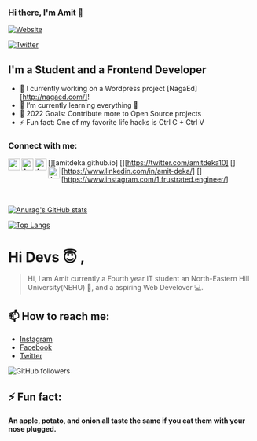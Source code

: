 ### Hi there, I'm Amit 👋

[![Website](https://img.shields.io/website?down_color=red&down_message=Down&label=amitdeka.github.io&style=for-the-badge&up_color=green&up_message=UP&url=https%3A%2F%2Famitdeka.github.io%2F)](https://amitdeka.github.io/)

[![Twitter](https://img.shields.io/twitter/follow/AmitDeka10?color=%231DA1F2&style=for-the-badge)](https://twitter.com/AmitDeka10)

## I'm a Student and a Frontend Developer

- 🔭 I currently working on a Wordpress project [NagaEd][http://nagaed.com/]!
- 🌱 I’m currently learning everything 🤣
- 🥅 2022 Goals: Contribute more to Open Source projects
- ⚡ Fun fact: One of my favorite life hacks is Ctrl C + Ctrl V

### Connect with me:

[<img align="left" alt="amitdeka.github.io" width="24px" src="https://cdn.jsdelivr.net/npm/simple-icons@5.22.0/icons/About.me.svg" />][amitdeka.github.io]
[<img align="left" alt="Amit Deka | Twitter" width="24px" src="https://unpkg.com/browse/simple-icons@5.22.0/icons/twitter.svg" />][https://twitter.com/amitdeka10]
[<img align="left" alt="Amit Deka | LinkedIn" width="24px" src="https://cdn.jsdelivr.net/npm/simple-icons@5.22.0/icons/LinkedIn.svg" />][https://www.linkedin.com/in/amit-deka/]
[<img align="left" alt="Amit Deka | Instagram" width="24px" src="https://cdn.jsdelivr.net/npm/simple-icons@5.22.0/icons/Instagram.svg" />][https://www.instagram.com/1.frustrated.engineer/]

<br />

[![Anurag's GitHub stats](https://github-readme-stats.vercel.app/api?username=AmitDeka&count_private=true&show_icons=true&theme=github_dark)](https://github.com/AmitDeka/)

[![Top Langs](https://github-readme-stats.vercel.app/api/top-langs/?username=AmitDeka&langs_count=8)](https://github.com/AmitDeka/)

# Hi Devs :innocent: ,

<!--
**AmitDeka/AmitDeka** is a ✨ _special_ ✨ repository because its `README.md` (this file) appears on your GitHub profile.-->

> Hi, I am Amit currently a
> Fourth year IT student an
> North-Eastern Hill University(NEHU) :school:,
> and a aspiring Web Develover :computer:.

 <!-- - 🔭 I’m currently working on ...
- 🌱 I’m currently learning ...
## 💬 Ask me about -->

## 📫 How to reach me:

- [Instagram](https://www.instagram.com/frustratedx_engineer/)
- [Facebook](https://www.facebook.com/amit.deka.official)
- [Twitter](https://twitter.com/AmitDeka10)

![GitHub followers](https://img.shields.io/github/followers/AmitDeka?style=social)

## ⚡ Fun fact:

#### An apple, potato, and onion all taste the same if you eat them with your nose plugged.
